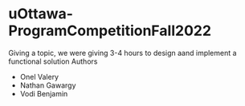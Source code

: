 # uOttawa-ProgramCompetitionFall2022
Giving a topic, we were giving 3-4 hours to design aand implement a functional solution
Authors
- Onel Valery
- Nathan Gawargy
- Vodi Benjamin
